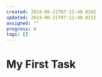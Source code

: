 ```yaml
---
created: 2024-06-21T07:12:49.834Z
updated: 2024-06-21T07:12:49.823Z
assigned: ""
progress: 0
tags: []
---
```


# My First Task
